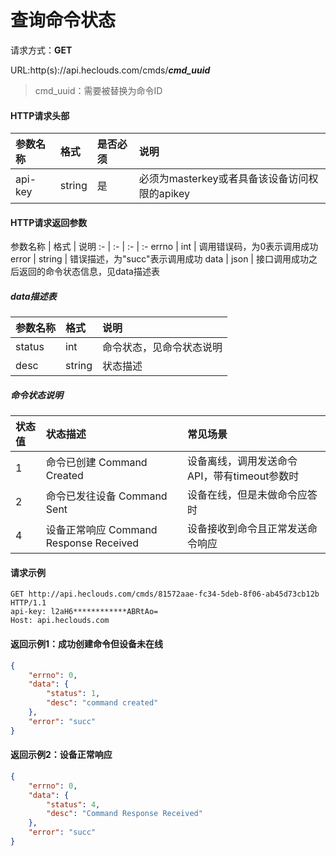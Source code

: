 # 查询命令状态
请求方式：**GET**

URL:http(s)://api.heclouds.com/cmds/**_cmd_uuid_**
> cmd_uuid：需要被替换为命令ID

#### HTTP请求头部
参数名称 | 格式 | 是否必须 | 说明
:- | :- | :- | :- 
api-key | string | 是 | 必须为masterkey或者具备该设备访问权限的apikey

#### HTTP请求返回参数
参数名称 | 格式 | 说明
:- | :- | :- | :- 
errno | int | 调用错误码，为0表示调用成功
error | string | 错误描述，为"succ"表示调用成功
data | json | 接口调用成功之后返回的命令状态信息，见data描述表

##### data描述表
参数名称 | 格式 | 说明
:- | :- | :-
status | int | 命令状态，见命令状态说明
desc| string | 状态描述

##### 命令状态说明
状态值 | 状态描述 | 常见场景
:- | :- | :-
1 |命令已创建 Command Created | 设备离线，调用发送命令API，带有timeout参数时
2|命令已发往设备 Command Sent | 设备在线，但是未做命令应答时
4|设备正常响应 Command Response Received| 设备接收到命令且正常发送命令响应


#### 请求示例

```text
GET http://api.heclouds.com/cmds/81572aae-fc34-5deb-8f06-ab45d73cb12b HTTP/1.1
api-key: l2aH6************ABRtAo=
Host: api.heclouds.com

```

#### 返回示例1：成功创建命令但设备未在线
```json
{
	"errno": 0,
	"data": {
		"status": 1,
		"desc": "command created"
	},
	"error": "succ"
}
```

#### 返回示例2：设备正常响应
```json
{
	"errno": 0,
	"data": {
		"status": 4,
		"desc": "Command Response Received"
	},
	"error": "succ"
}
```